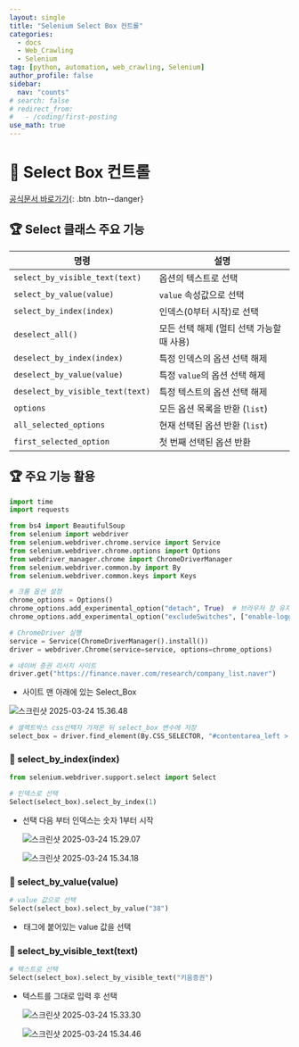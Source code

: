 ```yaml
---
layout: single
title: "Selenium Select Box 컨트롤"
categories:
  - docs
  - Web_Crawling
  - Selenium
tag: [python, automation, web_crawling, Selenium]
author_profile: false
sidebar:
  nav: "counts"
# search: false
# redirect_from:
#   - /coding/first-posting
use_math: true
---
```


# 👑 Select Box 컨트롤

[공식문서 바로가기](https://www.selenium.dev/selenium/docs/api/py/webdriver_support/selenium.webdriver.support.select.html){: .btn .btn--danger}

## 🏆 Select 클래스 주요 기능

| &#xBA85;&#xB839;                 | &#xC124;&#xBA85;                                                                                                                          |
| -------------------------------- | ----------------------------------------------------------------------------------------------------------------------------------------- |
| `select_by_visible_text(text)`   | &#xC635;&#xC158;&#xC758; &#xD14D;&#xC2A4;&#xD2B8;&#xB85C; &#xC120;&#xD0DD;                                                                |
| `select_by_value(value)`         | `value` &#xC18D;&#xC131;&#xAC12;&#xC73C;&#xB85C; &#xC120;&#xD0DD;                                                                         |
| `select_by_index(index)`         | &#xC778;&#xB371;&#xC2A4;(0&#xBD80;&#xD130; &#xC2DC;&#xC791;)&#xB85C; &#xC120;&#xD0DD;                                                     |
| `deselect_all()`                 | &#xBAA8;&#xB4E0; &#xC120;&#xD0DD; &#xD574;&#xC81C; (&#xBA40;&#xD2F0; &#xC120;&#xD0DD; &#xAC00;&#xB2A5;&#xD560; &#xB54C; &#xC0AC;&#xC6A9;) |
| `deselect_by_index(index)`       | &#xD2B9;&#xC815; &#xC778;&#xB371;&#xC2A4;&#xC758; &#xC635;&#xC158; &#xC120;&#xD0DD; &#xD574;&#xC81C;                                      |
| `deselect_by_value(value)`       | &#xD2B9;&#xC815; `value`&#xC758; &#xC635;&#xC158; &#xC120;&#xD0DD; &#xD574;&#xC81C;                                                       |
| `deselect_by_visible_text(text)` | &#xD2B9;&#xC815; &#xD14D;&#xC2A4;&#xD2B8;&#xC758; &#xC635;&#xC158; &#xC120;&#xD0DD; &#xD574;&#xC81C;                                      |
| `options`                        | &#xBAA8;&#xB4E0; &#xC635;&#xC158; &#xBAA9;&#xB85D;&#xC744; &#xBC18;&#xD658; (`list`)                                                      |
| `all_selected_options`           | &#xD604;&#xC7AC; &#xC120;&#xD0DD;&#xB41C; &#xC635;&#xC158; &#xBC18;&#xD658; (`list`)                                                      |
| `first_selected_option`          | &#xCCAB; &#xBC88;&#xC9F8; &#xC120;&#xD0DD;&#xB41C; &#xC635;&#xC158; &#xBC18;&#xD658;                                                      |

## 🏆 주요 기능 활용

```python
import time
import requests

from bs4 import BeautifulSoup
from selenium import webdriver
from selenium.webdriver.chrome.service import Service
from selenium.webdriver.chrome.options import Options
from webdriver_manager.chrome import ChromeDriverManager
from selenium.webdriver.common.by import By
from selenium.webdriver.common.keys import Keys

# 크롬 옵션 설정
chrome_options = Options()
chrome_options.add_experimental_option("detach", True)  # 브라우저 창 유지
chrome_options.add_experimental_option("excludeSwitches", ["enable-logging"])

# ChromeDriver 실행
service = Service(ChromeDriverManager().install())
driver = webdriver.Chrome(service=service, options=chrome_options)
```

```python
# 네이버 증권 리서치 사이트
driver.get("https://finance.naver.com/research/company_list.naver")
```

- 사이트 맨 아래에 있는 Select_Box

![스크린샷 2025-03-24 15.36.48]({{site.url}}/images/2025-03-24-Select_box/007.png)

```python
# 셀렉트박스 css선택자 가져온 뒤 select_box 변수에 저장
select_box = driver.find_element(By.CSS_SELECTOR, "#contentarea_left > form > fieldset > ul > li:nth-child(2) > select")
```

### 🍒 select_by_index(index)

```python
from selenium.webdriver.support.select import Select

# 인덱스로 선택
Select(select_box).select_by_index(1)
```

- 선택 다음 부터 인덱스는 숫자 1부터 시작

  ![스크린샷 2025-03-24 15.29.07]({{site.url}}/images/2025-03-24-Select_box/001.png)

  ![스크린샷 2025-03-24 15.34.18]({{site.url}}/images/2025-03-24-Select_box/004.png)

### 🍒 select_by_value(value)

```python
# value 값으로 선택
Select(select_box).select_by_value("38")
```

- <option> 태그에 붙어있는 value 값을 선택

  ![스크린샷 2025-03-24 15.33.09]({{site.url}}/images/2025-03-24-Select_box/002.png)

  ![스크린샷 2025-03-24 15.34.21]({{site.url}}/images/2025-03-24-Select_box/005.png)

### 🍒 select_by_visible_text(text)

```python
# 텍스트로 선택
Select(select_box).select_by_visible_text("키움증권")
```

- 텍스트를 그대로 입력 후 선택

  ![스크린샷 2025-03-24 15.33.30]({{site.url}}/images/2025-03-24-Select_box/003.png)

  ![스크린샷 2025-03-24 15.34.46]({{site.url}}/images/2025-03-24-Select_box/006.png)
